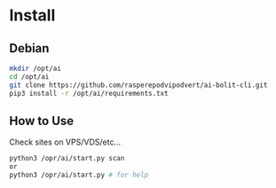 Install
===
Debian
---
```bash
mkdir /opt/ai
cd /opt/ai
git clone https://github.com/rasperepodvipodvert/ai-bolit-cli.git
pip3 install -r /opt/ai/requirements.txt
```

How to Use
---
Check sites on VPS/VDS/etc...
```bash
python3 /opr/ai/start.py scan
or 
python3 /opr/ai/start.py # for help
```
